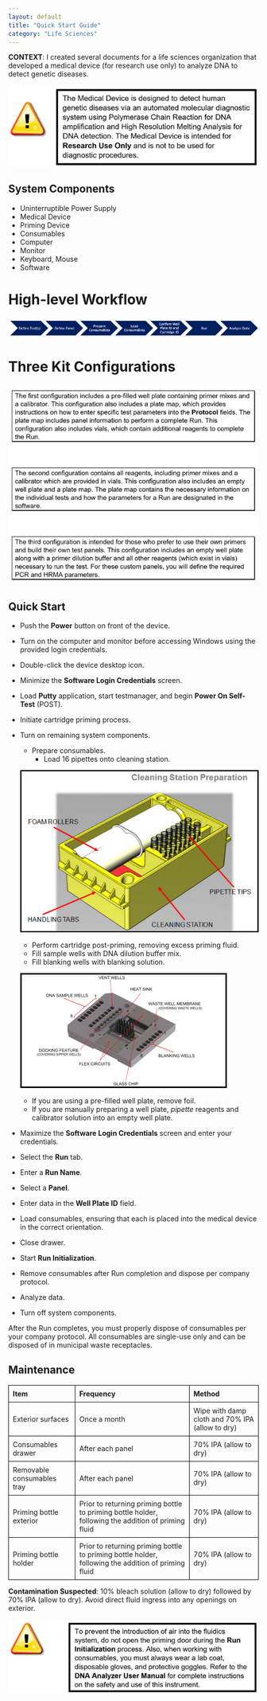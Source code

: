 ```yaml
---
layout: default
title: "Quick Start Guide"
category: "Life Sciences"
---
```

**CONTEXT**: I created several documents for a life sciences organization that developed a medical device (for research use only) to analyze DNA to detect genetic diseases.

![Analyze](/img/analyze1.png)

## System Components

* Uninterruptible Power Supply
* Medical Device
* Priming Device
* Consumables
* Computer
* Monitor
* Keyboard, Mouse
* Software

# High-level Workflow

![Analyze](/img/analyze2.png)

# Three Kit Configurations

![Analyze](/img/analyze3.png)

## Quick Start

* Push the **Power** button on front of the device.
* Turn on the computer and monitor before accessing Windows using the provided login credentials.
* Double-click the device desktop icon.
* Minimize the **Software Login Credentials** screen.
* Load **Putty** application, start testmanager, and begin **Power On Self-Test** (POST).
* Initiate cartridge priming process.
* Turn on remaining system components.
   * Prepare consumables.
     * Load 16 pipettes onto cleaning station.

    ![Analyze](/img/analyze4.png)
   * Perform cartridge post-priming, removing excess priming fluid.
   * Fill sample wells with DNA dilution buffer mix.
   * Fill blanking wells with blanking solution.
    
    ![Analyze](/img/analyze5.png)
 
   * If you are using a pre-filled well plate, remove foil.
   * If you are manually preparing a well plate, *pipette* reagents and calibrator solution into an empty well plate.
* Maximize the **Software Login Credentials** screen and enter your credentials.
* Select the **Run** tab.
* Enter a **Run Name**.
* Select a **Panel**.
* Enter data in the **Well Plate ID** field.
* Load consumables, ensuring that each is placed into the medical device in the correct orientation.
* Close drawer.
* Start **Run Initialization**.
* Remove consumables after Run completion and dispose per company protocol.
* Analyze data.
* Turn off system components.

After the Run completes, you must properly dispose of consumables per your company protocol. All consumables are single-use only and can be disposed of in municipal waste receptacles.

## Maintenance

| **Item**                   | **Frequency**                        | **Method**
| ---------------------------|--------------------------------------|------------------
| Exterior surfaces          | Once a month                         | Wipe with damp cloth and 70% IPA (allow to dry)
| Consumables drawer         | After each panel                     | 70% IPA (allow to dry)
| Removable consumables tray | After each panel                     | 70% IPA (allow to dry)
| Priming bottle exterior    | Prior to returning priming bottle to priming bottle holder, following the addition of priming fluid | 70% IPA (allow to dry)
| Priming bottle holder      | Prior to returning priming bottle to priming bottle holder, following the addition of priming fluid | 70% IPA (allow to dry)

**Contamination Suspected**: 
10% bleach solution (allow to dry) followed by 70% IPA (allow to dry). 
Avoid direct fluid ingress into any openings on exterior.


![Analyze](/img/analyze6.png)

<style>
  table {
    width: 100%;
    border-collapse: collapse;
  }
  th, td {
    border: 1px solid black;
    padding: 8px;
    text-align: left;
  }
</style>




